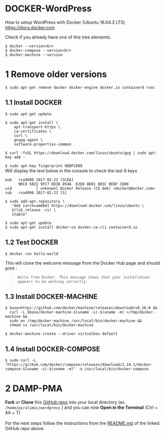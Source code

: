 # DOCKER-WordPress
How to setup WordPress with Docker (Ubuntu 18.04.3 LTS)
https://docs.docker.com

Check if you already have one of this tree elements:
```
$ docker --version<br>
$ docker-compose --version<br>
$ docker-machine --version
```
# 1 Remove older versions
```
$ sudo apt-get remove docker docker-engine docker.io containerd runc
```

## 1.1 Install DOCKER
`$ sudo apt-get update`
```
$ sudo apt-get install \
    apt-transport-https \
    ca-certificates \
    curl \
    gnupg-agent \
    software-properties-common
```
`$ curl -fsSL https://download.docker.com/linux/ubuntu/gpg | sudo apt-key add -`

`$ sudo apt-key fingerprint 0EBFCD88`
<br>Will display  the text below in the console to check the last 8 keys<br>    
```
pub   rsa4096 2017-02-22 [SCEA]
      9DC8 5822 9FC7 DD38 854A  E2D8 8D81 803C 0EBF CD88
uid           [ unknown] Docker Release (CE deb) <docker@docker.com>
sub   rsa4096 2017-02-22 [S]
```
```
$ sudo add-apt-repository \
   "deb [arch=amd64] https://download.docker.com/linux/ubuntu \
   $(lsb_release -cs) \
   stable"
```
```
$ sudo apt-get update
$ sudo apt-get install docker-ce docker-ce-cli containerd.io
```

## 1.2 Test DOCKER
```
$ docker run hello-world
```
This will clone the welcome message from the Docker Hub page and should print :
> `Hello from Docker. This message shows that your installation appears to be working correctly.`

## 1.3 Install DOCKER-MACHINE
```
$ base=https://github.com/docker/machine/releases/download/v0.16.0 &&
  curl -L $base/docker-machine-$(uname -s)-$(uname -m) >/tmp/docker-machine &&
  sudo mv /tmp/docker-machine /usr/local/bin/docker-machine &&
  chmod +x /usr/local/bin/docker-machine
```
```
$ docker-machine create --driver virtualbox default
```
## 1.4 Install DOCKER-COMPOSE
```
$ sudo curl -L "https://github.com/docker/compose/releases/download/1.24.1/docker-compose-$(uname -s)-$(uname -m)" -o /usr/local/bin/docker-compose
```
# 2 DAMP-PMA
**Fork** or **Clone** this [GitHub repo][DampPma] into your local directory (ex. `/home/piralimic/wordpress` ) and you can now **Open in the Terminal** (Ctrl + Alt + T)<br><br>
For the next steps follow the instructions from the [README.md](https://github.com/becodeorg/LIE-Jepsen-2.14/blob/master/02-the-hill/03-wordpress/parcours/docker-compose/README.md) of the linked GitHub repo above.

[DampPma]: https://github.com/becodeorg/LIE-Jepsen-2.14/tree/master/02-the-hill/03-wordpress/parcours/docker-compose
